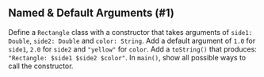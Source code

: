 ## Named & Default Arguments (#1)

Define a `Rectangle` class with a constructor that takes arguments of `side1:
Double`, `side2: Double` and `color: String`. Add a default argument of `1.0`
for `side1`, `2.0` for `side2` and `"yellow"` for `color`. Add a `toString()`
that produces: `"Rectangle: $side1 $side2 $color"`. In `main()`, show all
possible ways to call the constructor.